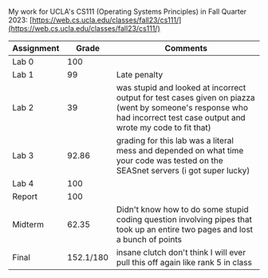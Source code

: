 My work for UCLA's CS111 (Operating Systems Principles) in Fall Quarter 2023: [https://web.cs.ucla.edu/classes/fall23/cs111/](https://web.cs.ucla.edu/classes/fall23/cs111/)

| Assignment  | Grade | Comments |
| ------------- | ------------- | ------------- |
| Lab 0 | 100 |
| Lab 1 | 99 | Late penalty
| Lab 2 | 39 | was stupid and looked at incorrect output for test cases given on piazza (went by someone's response who had incorrect test case output and wrote my code to fit that)
| Lab 3 | 92.86 | grading for this lab was a literal mess and depended on what time your code was tested on the SEASnet servers (i got super lucky)
| Lab 4  | 100 |
| Report | 100  |
| Midterm  | 62.35 | Didn't know how to do some stupid coding question involving pipes that took up an entire two pages and lost a bunch of points
| Final  | 152.1/180 | insane clutch don't think I will ever pull this off again like rank 5 in class
